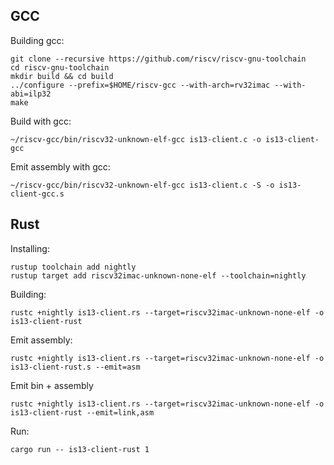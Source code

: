 ## GCC

Building gcc:

```
git clone --recursive https://github.com/riscv/riscv-gnu-toolchain
cd riscv-gnu-toolchain
mkdir build && cd build
../configure --prefix=$HOME/riscv-gcc --with-arch=rv32imac --with-abi=ilp32
make
```

Build with gcc:

```
~/riscv-gcc/bin/riscv32-unknown-elf-gcc is13-client.c -o is13-client-gcc
```

Emit assembly with gcc:

```
~/riscv-gcc/bin/riscv32-unknown-elf-gcc is13-client.c -S -o is13-client-gcc.s
```

## Rust

Installing:

```
rustup toolchain add nightly
rustup target add riscv32imac-unknown-none-elf --toolchain=nightly
```

Building:

```
rustc +nightly is13-client.rs --target=riscv32imac-unknown-none-elf -o is13-client-rust
```

Emit assembly:

```
rustc +nightly is13-client.rs --target=riscv32imac-unknown-none-elf -o is13-client-rust.s --emit=asm
```

Emit bin + assembly

```
rustc +nightly is13-client.rs --target=riscv32imac-unknown-none-elf -o is13-client-rust --emit=link,asm
```

Run:

```
cargo run -- is13-client-rust 1
```
